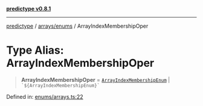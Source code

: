 [**predictype v0.8.1**](../../../README.md)

***

[predictype](../../../modules.md) / [arrays/enums](../README.md) / ArrayIndexMembershipOper

# Type Alias: ArrayIndexMembershipOper

> **ArrayIndexMembershipOper** = [`ArrayIndexMembershipEnum`](../enumerations/ArrayIndexMembershipEnum.md) \| `` `${ArrayIndexMembershipEnum}` ``

Defined in: [enums/arrays.ts:22](https://github.com/maduhaime/predictype/blob/2310adbaccb6fbc00cdab8e345e79bd5b09e40f5/src/enums/arrays.ts#L22)
